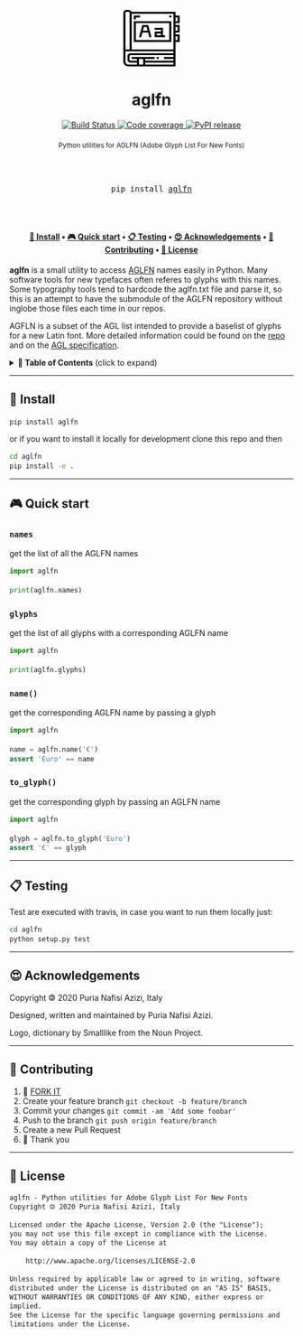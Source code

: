 <p align="center">
  <img src="assets/noun_dictionary_2407204.svg" width="100" height="100">
</p>

<h1 align="center">aglfn</h1>

<p align="center">
  <a href="https://travis-ci.org/puria/aglfn">
    <img src="https://travis-ci.org/puria/aglfn.svg?branch=master" alt="Build Status">
  </a>
  <a href="https://codecov.io/gh/puria/aglfn">
    <img src="https://codecov.io/gh/puria/aglfn/branch/master/graph/badge.svg" alt="Code coverage"/>
  </a>
  <a href="https://pypi.org/project/aglfn/">
    <img alt="PyPI release" src="https://img.shields.io/pypi/v/aglfn.svg" alt="Latest release">
  </a>
</p>

<div align="center"><sub>Python utilities for AGLFN (Adobe Glyph List For New Fonts) </sub></div>

<br><br>

<div align="center">
  <pre>pip install <a href="http://pypi.org/project/aglfn">aglfn</a></pre>
</div>

<br><br>


<h4 align="center">
  <a href="#-install">💾 Install</a>
  <span> • </span>
  <a href="#-quick-start">🎮 Quick start</a>
  <span> • </span>
  <a href="#-testing">📋 Testing</a>
  <span> • </span>
  <a href="#-acknowledgements">😍 Acknowledgements</a>
  <span> • </span>
  <a href="#-contributing">👤 Contributing</a>
  <span> • </span>
  <a href="#-license">💼 License</a>
</h4>


**aglfn** is a small utility to access [AGLFN](https://github.com/adobe-type-tools/agl-aglfn) names easily in Python.
Many software tools for new typefaces often referes to glyphs with this names.
Some typography tools tend to hardcode the aglfn.txt file and parse it, so this
is an attempt to have the submodule of the AGLFN repository without inglobe
those files each time in our repos.

AGFLN is a subset of the AGL list intended to provide a baselist of glyphs for a
new Latin font. More detailed information could be found on the 
[repo](https://github.com/adobe-type-tools/agl-aglfn) and on the 
[AGL specification](https://github.com/adobe-type-tools/agl-specification).



<details>
 <summary><strong>🚩 Table of Contents</strong> (click to expand)</summary>

* [Install](#-install)
* [Quick start](#-quick-start)
* [Testing](#-testing)
* [Acknowledgements](#-acknowledgements)
* [Contributing](#-contributing)
* [License](#-license)
</details>

***
## 💾 Install
```pip install aglfn```

or if you want to install it locally for development clone this repo and then

```bash
cd aglfn
pip install -e .
```

***
## 🎮 Quick start

### `names`
get the list of all the AGLFN names

```python
import aglfn

print(aglfn.names)
```

### `glyphs`
get the list of all glyphs with a corresponding AGLFN name
```python
import aglfn

print(aglfn.glyphs)
```

### `name()`
get the corresponding AGLFN name by passing a glyph
```python
import aglfn

name = aglfn.name('€')
assert 'Euro' == name
```

### `to_glyph()`
get the corresponding glyph by passing an AGLFN name
```python
import aglfn

glyph = aglfn.to_glyph('Euro')
assert '€' == glyph
```

***

## 📋 Testing

Test are executed with travis, in case you want to run them locally just:

```bash
cd aglfn
python setup.py test
```

***
## 😍 Acknowledgements

Copyright 🄯 2020 Puria Nafisi Azizi, Italy

Designed, written and maintained by Puria Nafisi Azizi.

Logo, dictionary by Smalllike from the Noun Project.


***
## 👤 Contributing

1.  🔀 [FORK IT](../../fork)
2.  Create your feature branch `git checkout -b feature/branch`
3.  Commit your changes `git commit -am 'Add some foobar'`
4.  Push to the branch `git push origin feature/branch`
5.  Create a new Pull Request
6.  🙏 Thank you


***
## 💼 License
    aglfn - Python utilities for Adobe Glyph List For New Fonts
    Copyright 🄯 2020 Puria Nafisi Azizi, Italy

    Licensed under the Apache License, Version 2.0 (the "License");
    you may not use this file except in compliance with the License.
    You may obtain a copy of the License at

        http://www.apache.org/licenses/LICENSE-2.0

    Unless required by applicable law or agreed to in writing, software
    distributed under the License is distributed on an "AS IS" BASIS,
    WITHOUT WARRANTIES OR CONDITIONS OF ANY KIND, either express or implied.
    See the License for the specific language governing permissions and
    limitations under the License.

